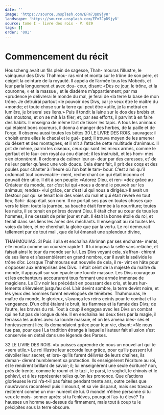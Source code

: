 ```yaml
---
date: ''
image: 'https://source.unsplash.com/EFm7JpD9jy8'
landscape: 'https://source.unsplash.com/EFm7JpD9jy8'
source: tome I - livre des rois - P. 029
tags: []
order: '001'
---
```


# Commencement du récit

Houscheng avait un fils plein de sagesse, Thah- mouras l’illustre, le vainqueur des Divs: Thahmou-
ras vint et monta sur le trône de son père, et ceignit
la ceinture de la royauté. Il appela de l’armée tous
les Mobeds, et leur parla longuement et avec dou- ceur, disant: «Dès ce jour, le trône, et la couronne,
« et la massue , et le diadème m’appartiennent; par ma «prudence je délivrerai le monde du mal, je ferai de
«la terre la base de mon trône. Je détruirai partout
«le pouvoir des Divs, car je veux être le maître du «monde; et toute chose sur la terre qui peut être «utile, je la mettrai en lumière, je briserai ses liens.» Puis il tondit la laine sur le dos des brebis et des moutons, et on se mit à la filer; et, par ses efforts, il parvint à en faire des habits. Il enseigna de même l’art de tisser les tapis. A tous les animaux qui étaient
bons coureurs, il donna à manger des herbes, de la paille et de l’orge. Il observa aussi toutes les bêtes
30 LE LIVRE DES ROIS.
sauvages: il choisit entre elles le chacal et le gué-
pard; il trouva moyen de les amener du désert et des montagnes, et il mit à l’attache cette multitude d’animaux. Il prit de même, parmi les oiseaux, ceux qui sont les mieux armés, comme le gerfaut et le fau- con royal au cou élancé; il les instruisit, et les hom- mes s’en étonnèrent. Il ordonna de calmer leur ar-
deur par des caresses, et’ de ne leur parler qu’avec
une voix douce. Cela étant fait, il prit des coqs et des poules pour chanter à l’heure où l’on bat le tam-
bour. C’est ainsi qu’il ordonnait tout convenable- ment, recherchant ce qui était inconnu et pouvait être utile. Il dit à son peuple: «Adorez Dieu, et ren- «dez grâce au Créateur du monde, car c’est lui qui «nous a donné le pouvoir sur les animaux; rendez- «lui grâce, car c’est lui qui nous a dirigés.»
Il avait un Destour pur qui se tenait loin des voies du mal et qui était révéré en tout lieu; Schi-
dasp était son nom. Il ne portait ses pas en toutes choses que vers le bien: toute la journée, sa bouche était fermée à la nourriture; toutes les nuits, il se
tenait en prières devant Dieu. Il était cher au cœur
de tous les hommes, il ne cessait de prier jour et nuit. Il était la bonne étoile du roi, et tenait dans
ses liens les âmes des méchants. Il enseignait au roi toutes les voies du bien, et ne cherchait la gloire que par la vertu. Le roi demeurait tellement pur de tout mal , que de lui émanait une splendeur divine,

THAHMOUIIAS. 3l Puis il alla et enchaîna Ahriman par ses enchante-
ments, elle monta comme un coursier rapide 1. Il lui imposa la selle sans relâche, et faisait ainsi le tour du monde sur lui. Les Divs voyant cela, s’affran- chirent de ses liens et s’assemblèrent en grand nombre, car il avait laisséivide le trône d’or.
Lorsque Thahmouras eut nouvelle de cela, il re- vint en hâte pour s’opposer aux entreprises des Divs.
Il était ceint de la majesté du maître du monde, il appuyait sur son épaule une lourde massue. Les Divs courageux et les enchanteurs accoururent tous formant une armée immense de magiciens. Le Div noir les précédait en poussant des cris, et leurs hur- lements s’élevaient jusqu’au ciel. L’air devint sombre,
la terre devint noire, et les yeux des hommes furent enveloppés de ténèbres. Thahmouras, le maître du
monde, le glorieux, s’avança les reins ceints pour le combat et la vengeance. D’un côté étaient le bruit,
les flammes et la fumée des Divs; de l’autre, les braves du roi. Tout à coup il engagea avec les Divs un combat qui ne fut pas de longue durée. Il en enchaîna les deux tiers par la magie, il terrassa les autres avec sa lourde massue, et on les amena bles-
sés et honteusement liés; ils demandaient grâce pour leur vie, disant: «Ne nous tue pas, pour que
l La tradition étrange à laquelle l’auteur fait allusion s’est conservée en détail dans une légende des Parses.

32 LE LIVRE DES ROIS.
«tu puisses apprendre de nous un nouvel art qui te «sera utile.» Le roi illustre leur accorda leur grâce, pour qu’ils pussent lui dévoiler leur secret; et lors- qu’ils furent délivrés de leurs chaînes, ils deman-
dèrent humblement sa protection. Ils enseignèrent l’écriture au roi, et le rendirent brillant de savoir;
il; lui enseignèrent une seule écriture? non, près de trente, comme le roumi et le tazi , le parsi, le soghdi, le chinois et le pehlevi, et à les représenter telles qu’on les prononce. Que d’actions glorieuses le roi n’a-t-il pas faites pendant trente ans, outre celles
que nous’avons racontées! puis il mourut, et sa vie disparut, mais ses travaux restèrent comme un mo- nument de lui.
0 monde! n’élève personne si tu veux le mois- sonner après: si tu l’enlèves, pourquoi l’as-tu élevé?
Tu hausses un homme au-dessus du firmament, mais tout à coup tu le précipites sous la terre obscure.
